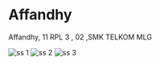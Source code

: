 # Affandhy

Affandhy, 11 RPL 3 , 02 ,SMK TELKOM MLG



![ss 1](https://cloud.githubusercontent.com/assets/22174350/18479938/06ac1cdc-7a01-11e6-9b29-e5428c964baf.jpg)
![ss 2](https://cloud.githubusercontent.com/assets/22174350/18479939/06b328a6-7a01-11e6-95b7-6fe1e0b9e89b.jpg)
![ss 3](https://cloud.githubusercontent.com/assets/22174350/18479940/06b7566a-7a01-11e6-95b8-98c665affc30.jpg)
